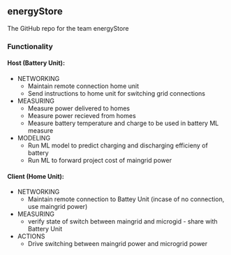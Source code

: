 ## energyStore 
The GitHub repo for the team energyStore


### Functionality
#### Host (Battery Unit):
* NETWORKING
    * Maintain remote connection home unit
    * Send instructions to home unit for switching grid connections
* MEASURING
    * Measure power delivered to homes
    * Measure power recieved from homes
    * Measure battery temperature and charge to be used in battery ML measure
* MODELING
    * Run ML model to predict charging and discharging efficieny of battery
    * Run ML to forward project cost of maingrid power


#### Client (Home Unit):
* NETWORKING
    * Maintain remote connection to Battey Unit (incase of no connection, use maingrid power)
* MEASURING
    * verify state of switch between maingrid and microgid - share with Battery Unit
* ACTIONS
    * Drive switching between maingrid power and microgrid power 

